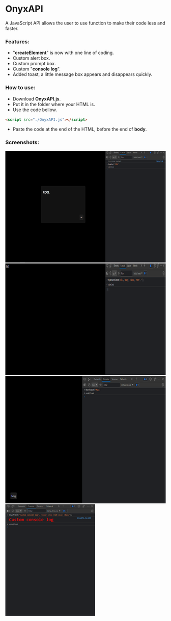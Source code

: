 # OnyxAPI
A JavaScript API allows the user to use function to make their code less and faster.

### Features:
* "**createElement**" is now with one line of coding.
* Custom alert box.
* Custom prompt box.
* Custom "**console log**".
* Added toast, a little message box appears and disappears quickly.

### How to use:
* Download **OnyxAPI.js**.
* Put it in the folder where your HTML is.
* Use the code bellow.
```html
<script src="./OnyxAPI.js"></script>
```
* Paste the code at the end of the HTML, before the end of **body**.

### Screenshots:
<img src="./Screenshots/Screenshot1.png" height="350" alt="">
<img src="./Screenshots/Screenshot2.png" height="350" alt="">
<img src="./Screenshots/Screenshot3.png" height="400" alt="">
<img src="./Screenshots/Screenshot4.png" height="350" alt="">
